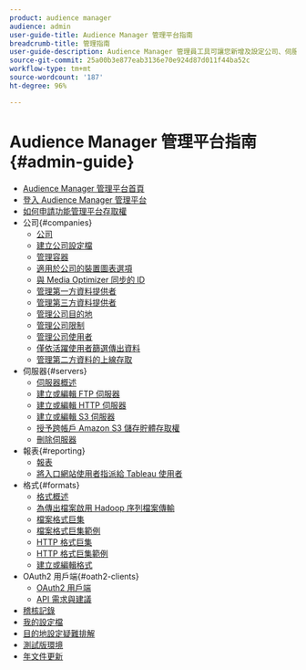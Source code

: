```yaml
---
product: audience manager
audience: admin
user-guide-title: Audience Manager 管理平台指南
breadcrumb-title: 管理指南
user-guide-description: Audience Manager 管理員工具可讓您新增及設定公司、伺服器、報表、格式和使用者。您也可以檢視或編輯您的個人設定檔。
source-git-commit: 25a00b3e877eab3136e70e924d87d011f44ba52c
workflow-type: tm+mt
source-wordcount: '187'
ht-degree: 96%

---
```



# Audience Manager 管理平台指南 {#admin-guide}

+ [Audience Manager 管理平台首頁](admin-home.md)
+ [登入 Audience Manager 管理平台](admin-login.md)
+ [如何申請功能管理平台存取權](admin-access.md)
+ 公司{#companies}
   + [公司](companies/admin-companies-overview.md)
   + [建立公司設定檔](companies/admin-manage-company-profiles.md)
   + [管理容器](companies/admin-manage-containers.md)
   + [適用於公司的裝置圖表選項](companies/admin-device-graph-options.md)
   + [與 Media Optimizer 同步的 ID](companies/admin-amo-sync.md)
   + [管理第一方資料提供者](companies/admin-first-party-providers.md)
   + [管理第三方資料提供者](companies/admin-third-party-providers.md)
   + [管理公司目的地](companies/admin-manage-company-destinations.md)
   + [管理公司限制](companies/admin-company-limits.md)
   + [管理公司使用者](companies/admin-manage-company-users.md)
   + [僅依活躍使用者篩選傳出資料](companies/outbound-active-user-filter.md)
   + [管理第二方資料的上線存取](companies/admin-manage-onboarding-access.md)
+ 伺服器{#servers}
   + [伺服器概述](admin-servers/admin-servers.md)
   + [建立或編輯 FTP 伺服器](admin-servers/create-ftp-server.md)
   + [建立或編輯 HTTP 伺服器](admin-servers/create-http-server.md)
   + [建立或編輯 S3 伺服器](admin-servers/create-s3-server.md)
   + [授予跨帳戶 Amazon S3 儲存貯體存取權](admin-servers/admin-authorize-s3-cross-bucket.md)
   + [刪除伺服器](admin-servers/admin-delete-server.md)
+ 報表{#reporting}
   + [報表](admin-reporting/admin-reporting-overview.md)
   + [將入口網站使用者指派給 Tableau 使用者](admin-reporting/admin-assign-tableau-user.md)
+ 格式{#formats}
   + [格式概述](formats/formats.md)
   + [為傳出檔案啟用 Hadoop 序列檔案傳輸](formats/enable-outbound-seq.md)
   + [檔案格式巨集](formats/file-formats.md)
   + [檔案格式巨集範例](formats/file-format-examples.md)
   + [HTTP 格式巨集](formats/web-formats.md)
   + [HTTP 格式巨集範例](formats/web-format-examples.md)
   + [建立或編輯格式](formats/admin-create-format.md)
+ OAuth2 用戶端{#oath2-clients}
   + [OAuth2 用戶端](admin-oauth2/admin-oauth2-create-edit.md)
   + [API 需求與建議](admin-oauth2/aam-admin-api-requirements.md)
+ [稽核記錄](admin-audit-logging.md)
+ [我的設定檔](admin-my-profile.md)
+ [目的地設定疑難排解](admin-destination-troubleshooting.md)
+ [測試版環境](admin-beta-environment.md)
+ [年文件更新](admin-doc-updates.md)
